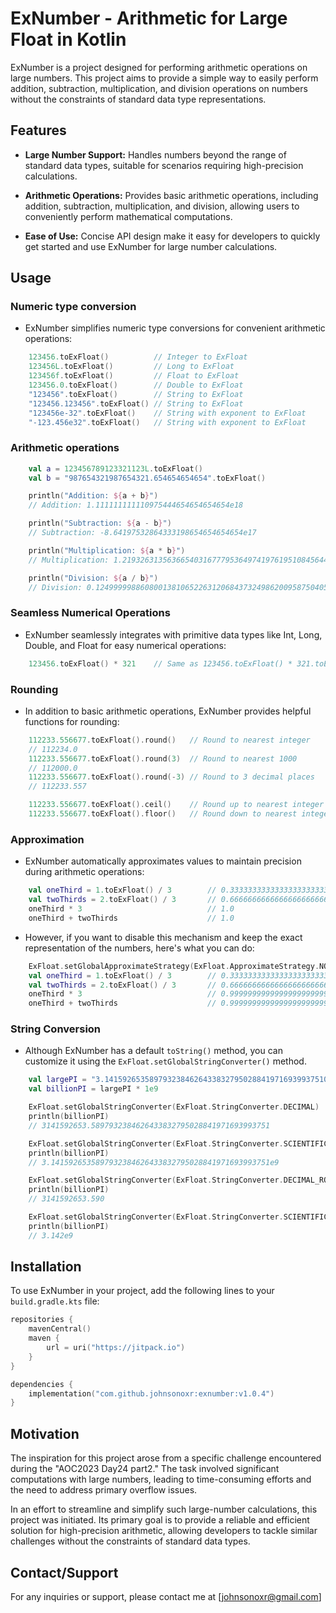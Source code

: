 # ExNumber - Arithmetic for Large Float in Kotlin

ExNumber is a project designed for performing arithmetic operations on large numbers. This project aims to provide a simple way to easily perform addition, subtraction, multiplication, and division operations on numbers without the constraints of standard data type representations.

## Features

- **Large Number Support:** Handles numbers beyond the range of standard data types, suitable for scenarios requiring high-precision calculations.

- **Arithmetic Operations:** Provides basic arithmetic operations, including addition, subtraction, multiplication, and division, allowing users to conveniently perform mathematical computations.

- **Ease of Use:** Concise API design make it easy for developers to quickly get started and use ExNumber for large number calculations.

## Usage
### Numeric type conversion
- ExNumber simplifies numeric type conversions for convenient arithmetic operations:
```kotlin
    123456.toExFloat()          // Integer to ExFloat
    123456L.toExFloat()         // Long to ExFloat
    123456f.toExFloat()         // Float to ExFloat
    123456.0.toExFloat()        // Double to ExFloat
    "123456".toExFloat()        // String to ExFloat
    "123456.123456".toExFloat() // String to ExFloat
    "123456e-32".toExFloat()    // String with exponent to ExFloat
    "-123.456e32".toExFloat()   // String with exponent to ExFloat
```
### Arithmetic operations
```kotlin
    val a = 123456789123321123L.toExFloat()
    val b = "987654321987654321.654654654654".toExFloat()

    println("Addition: ${a + b}")
    // Addition: 1.111111111110975444654654654654e18

    println("Subtraction: ${a - b}")
    // Subtraction: -8.64197532864333198654654654654e17

    println("Multiplication: ${a * b}")
    // Multiplication: 1.21932631356366540316777953649741976195108456442e35

    println("Division: ${a / b}")
    // Division: 0.124999998860800138106522631206843732498620095875040523243307367428636522459835048717781526
```
### Seamless Numerical Operations
- ExNumber seamlessly integrates with primitive data types like Int, Long, Double, and Float for easy numerical operations:
```kotlin
    123456.toExFloat() * 321    // Same as 123456.toExFloat() * 321.toExFloat()
```
### Rounding
- In addition to basic arithmetic operations, ExNumber provides helpful functions for rounding:
```kotlin
    112233.556677.toExFloat().round()   // Round to nearest integer
    // 112234.0
    112233.556677.toExFloat().round(3)  // Round to nearest 1000
    // 112000.0
    112233.556677.toExFloat().round(-3) // Round to 3 decimal places
    // 112233.557

    112233.556677.toExFloat().ceil()    // Round up to nearest integer
    112233.556677.toExFloat().floor()   // Round down to nearest integer
```
### Approximation
- ExNumber automatically approximates values to maintain precision during arithmetic operations:
```kotlin
    val oneThird = 1.toExFloat() / 3        // 0.333333333333333333333333333333333333333333333
    val twoThirds = 2.toExFloat() / 3       // 0.666666666666666666666666666666666666666666666
    oneThird * 3                            // 1.0
    oneThird + twoThirds                    // 1.0
```
- However, if you want to disable this mechanism and keep the exact representation of the numbers, here's what you can do:
```kotlin
    ExFloat.setGlobalApproximateStrategy(ExFloat.ApproximateStrategy.NONE)
    val oneThird = 1.toExFloat() / 3        // 0.333333333333333333333333333333333333333333333
    val twoThirds = 2.toExFloat() / 3       // 0.666666666666666666666666666666666666666666666
    oneThird * 3                            // 0.999999999999999999999999999999999999999999999
    oneThird + twoThirds                    // 0.999999999999999999999999999999999999999999999
```
### String Conversion
- Although ExNumber has a default `toString()` method, you can customize it using the `ExFloat.setGlobalStringConverter()` method.
```kotlin
    val largePI = "3.14159265358979323846264338327950288419716939937510".toExFloat()
    val billionPI = largePI * 1e9

    ExFloat.setGlobalStringConverter(ExFloat.StringConverter.DECIMAL)
    println(billionPI)
    // 3141592653.5897932384626433832795028841971693993751

    ExFloat.setGlobalStringConverter(ExFloat.StringConverter.SCIENTIFIC)
    println(billionPI)
    // 3.1415926535897932384626433832795028841971693993751e9

    ExFloat.setGlobalStringConverter(ExFloat.StringConverter.DECIMAL_ROUNDED_TO_3)
    println(billionPI)
    // 3141592653.590

    ExFloat.setGlobalStringConverter(ExFloat.StringConverter.SCIENTIFIC_ROUNDED_TO_3)
    println(billionPI)
    // 3.142e9
```
## Installation

To use ExNumber in your project, add the following lines to your `build.gradle.kts` file:

```kotlin
repositories {
    mavenCentral()
    maven {
        url = uri("https://jitpack.io")
    }
}

dependencies {
    implementation("com.github.johnsonoxr:exnumber:v1.0.4")
}
```

## Motivation

The inspiration for this project arose from a specific challenge encountered during the "AOC2023 Day24 part2." The task involved significant computations with large numbers, leading to time-consuming efforts and the need to address primary overflow issues.

In an effort to streamline and simplify such large-number calculations, this project was initiated. Its primary goal is to provide a reliable and efficient solution for high-precision arithmetic, allowing developers to tackle similar challenges without the constraints of standard data types.

## Contact/Support
For any inquiries or support, please contact me at [johnsonoxr@gmail.com]
